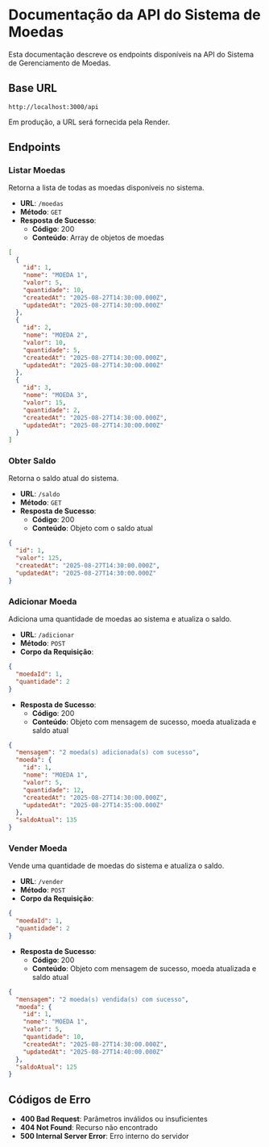 # Documentação da API do Sistema de Moedas

Esta documentação descreve os endpoints disponíveis na API do Sistema de Gerenciamento de Moedas.

## Base URL

```
http://localhost:3000/api
```

Em produção, a URL será fornecida pela Render.

## Endpoints

### Listar Moedas

Retorna a lista de todas as moedas disponíveis no sistema.

- **URL**: `/moedas`
- **Método**: `GET`
- **Resposta de Sucesso**:
  - **Código**: 200
  - **Conteúdo**: Array de objetos de moedas

```json
[
  {
    "id": 1,
    "nome": "MOEDA 1",
    "valor": 5,
    "quantidade": 10,
    "createdAt": "2025-08-27T14:30:00.000Z",
    "updatedAt": "2025-08-27T14:30:00.000Z"
  },
  {
    "id": 2,
    "nome": "MOEDA 2",
    "valor": 10,
    "quantidade": 5,
    "createdAt": "2025-08-27T14:30:00.000Z",
    "updatedAt": "2025-08-27T14:30:00.000Z"
  },
  {
    "id": 3,
    "nome": "MOEDA 3",
    "valor": 15,
    "quantidade": 2,
    "createdAt": "2025-08-27T14:30:00.000Z",
    "updatedAt": "2025-08-27T14:30:00.000Z"
  }
]
```

### Obter Saldo

Retorna o saldo atual do sistema.

- **URL**: `/saldo`
- **Método**: `GET`
- **Resposta de Sucesso**:
  - **Código**: 200
  - **Conteúdo**: Objeto com o saldo atual

```json
{
  "id": 1,
  "valor": 125,
  "createdAt": "2025-08-27T14:30:00.000Z",
  "updatedAt": "2025-08-27T14:30:00.000Z"
}
```

### Adicionar Moeda

Adiciona uma quantidade de moedas ao sistema e atualiza o saldo.

- **URL**: `/adicionar`
- **Método**: `POST`
- **Corpo da Requisição**:

```json
{
  "moedaId": 1,
  "quantidade": 2
}
```

- **Resposta de Sucesso**:
  - **Código**: 200
  - **Conteúdo**: Objeto com mensagem de sucesso, moeda atualizada e saldo atual

```json
{
  "mensagem": "2 moeda(s) adicionada(s) com sucesso",
  "moeda": {
    "id": 1,
    "nome": "MOEDA 1",
    "valor": 5,
    "quantidade": 12,
    "createdAt": "2025-08-27T14:30:00.000Z",
    "updatedAt": "2025-08-27T14:35:00.000Z"
  },
  "saldoAtual": 135
}
```

### Vender Moeda

Vende uma quantidade de moedas do sistema e atualiza o saldo.

- **URL**: `/vender`
- **Método**: `POST`
- **Corpo da Requisição**:

```json
{
  "moedaId": 1,
  "quantidade": 2
}
```

- **Resposta de Sucesso**:
  - **Código**: 200
  - **Conteúdo**: Objeto com mensagem de sucesso, moeda atualizada e saldo atual

```json
{
  "mensagem": "2 moeda(s) vendida(s) com sucesso",
  "moeda": {
    "id": 1,
    "nome": "MOEDA 1",
    "valor": 5,
    "quantidade": 10,
    "createdAt": "2025-08-27T14:30:00.000Z",
    "updatedAt": "2025-08-27T14:40:00.000Z"
  },
  "saldoAtual": 125
}
```

## Códigos de Erro

- **400 Bad Request**: Parâmetros inválidos ou insuficientes
- **404 Not Found**: Recurso não encontrado
- **500 Internal Server Error**: Erro interno do servidor